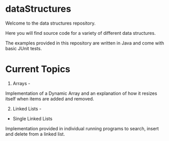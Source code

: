 dataStructures
==============

Welcome to the data structures repository.

Here you will find source code for a variety of different data structures.

The examples provided in this repository are written in Java and come with basic JUnit tests.

Current Topics
==============

1. Arrays -

Implementation of a Dynamic Array and an explanation of how it resizes itself when items
are added and removed.

2. Linked Lists -

- Single Linked Lists 

Implementation provided in individual running programs to search, insert and delete from 
a linked list. 